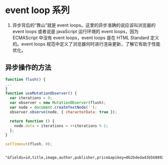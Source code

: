 # event loop 系列

1.  异步背后的“靠山”就是 event loops。这里的异步准确的说应该叫浏览器的 event loops 或者说是 javaScript 运行环境的 event loops，因为 ECMAScript 中没有 event loops，event loops 是在 HTML Standard 定义的。event loops 规范中定义了浏览器何时进行渲染更新，了解它有助于性能优化。

## 异步操作的方法

```js
function flush() {
...
}
function useMutationObserver() {
  var iterations = 0;
  var observer = new MutationObserver(flush);
  var node = document.createTextNode('');
  observer.observe(node, { characterData: true });

  return function () {
    node.data = iterations = ++iterations % 2;
  };
}

setTimeout(flush, 0);
```

      "&fields=id,title,image,author,publisher,price&apikey=0b2bdeda43b5688921839c8ecb20399b";
